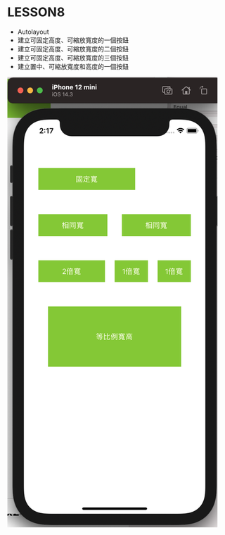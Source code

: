 # LESSON8
- Autolayout
- 建立可固定高度、可縮放寬度的一個按鈕 
- 建立可固定高度、可縮放寬度的二個按鈕 
- 建立可固定高度、可縮放寬度的三個按鈕
- 建立置中、可縮放寬度和高度的一個按鈕

![](./images/pic1.png)
